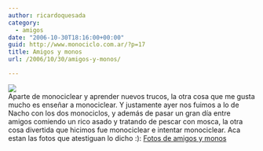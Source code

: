 ```yaml
---
author: ricardoquesada
category:
  - amigos
date: "2006-10-30T18:16:00+00:00"
guid: http://www.monociclo.com.ar/?p=17
title: Amigos y monos
url: /2006/10/30/amigos-y-monos/

---
```

[![](http://lh3.google.com/ricardoquesada/RUVfOKN5ABI/AAAAAAAAA2M/FmFWJXbqUBw/Manzanares%20-%20octubre%202006%20021.jpg?imgmax=800)](http://lh3.google.com/ricardoquesada/RUVfOKN5ABI/AAAAAAAAA2M/FmFWJXbqUBw/Manzanares%20-%20octubre%202006%20021.jpg?imgmax=800)  
Aparte de monociclear y aprender nuevos trucos, la otra cosa que me gusta mucho es enseñar a monociclear. Y justamente ayer nos fuimos a lo de Nacho con los dos monociclos, y además de pasar un gran día entre amigos comiendo un rico asado y tratando de pescar con mosca, la otra cosa divertida que hicimos fue monociclear e intentar monociclear. Aca estan las fotos que atestiguan lo dicho :): [Fotos de amigos y monos  
](http://picasaweb.google.com/ricardoquesada/MonocicleandoEnLoDeNacho)
